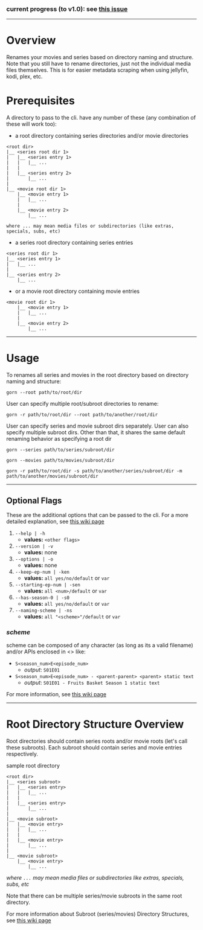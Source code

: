 ### current progress (to v1.0): see [this issue](https://github.com/saltkid/gorn/issues/1)
___ 
# Overview
Renames your movies and series based on directory naming and structure. Note that you still have to rename directories, just not the individual media files themselves. This is for easier metadata scraping when using jellyfin, kodi, plex, etc.

# Prerequisites
A directory to pass to the cli.
have any number of these (any combination of these will work too):
- a root directory containing series directories and/or movie directories
```
<root dir>
|__ <series root dir 1>
|   |__ <series entry 1>
|   |   |__ ...
|   |
|   |__ <series entry 2>
|       |__ ...
|
|__ <movie root dir 1>
    |__ <movie entry 1>
    |   |__ ...
    |
    |__ <movie entry 2>
        |__ ...

where ... may mean media files or subdirectories (like extras, specials, subs, etc)
```
- a series root directory containing series entries
```
<series root dir 1>
|__ <series entry 1>
|   |__ ...
|
|__ <series entry 2>
    |__ ...
```
- or a movie root directory containing movie entries
```
<movie root dir 1>
    |__ <movie entry 1>
    |   |__ ...
    |
    |__ <movie entry 2>
        |__ ...
```
___
# Usage
To renames all series and movies in the root directory based on directory naming and structure:
```
gorn --root path/to/root/dir
```

User can specify multiple root/subroot directories to rename:
```
gorn -r path/to/root/dir --root path/to/another/root/dir
```

User can specify series and movie subroot dirs separately. User can also specify multiple subroot dirs. Other than that, it shares the same default renaming behavior as specifying a root dir
```
gorn --series path/to/series/subroot/dir
```
```
gorn --movies path/to/movies/subroot/dir
```
```
gorn -r path/to/root/dir -s path/to/another/series/subroot/dir -m path/to/another/movies/subroot/dir
```
___
## Optional Flags
These are the additional options that can be passed to the cli. For a more detailed explanation, see [this wiki page](https://github.com/saltkid/gorn/wiki/Usage#optional-flags)
1. `--help | -h`
    - **values:** `<other flags>`
2. `--version | -v`
    - **values:** none
3. `--options | -o`
    - **values:** none
4. `--keep-ep-num | -ken`
    - **values:** `all yes/no/default` or `var`
5. `--starting-ep-num | -sen`
    - **values:** `all <num>/default` or `var`
6. `--has-season-0 | -s0`
    - **values:** `all yes/no/default` or `var`
7. `--naming-scheme | -ns`
    - **values:** `all "<scheme>"/default` or `var`

### *scheme*
scheme can be composed of any character (as long as its a valid filename) and/or APIs enclosed in <> like:
- `S<season_num>E<episode_num>`
    - *output*: `S01E01`
- `S<season_num>E<episode_num> - <parent-parent> <parent> static text` 
    - *output*: `S01E01 - Fruits Basket Season 1 static text`

For more information, see [this wiki page](https://github.com/saltkid/gorn/wiki/Usage#naming-scheme-apis)
___
# Root Directory Structure Overview

Root directories should contain series roots and/or movie roots (let's call these subroots). Each subroot should contain series and movie entries respectively.

sample root directory
```
<root dir>
|__ <series subroot>
|   |__ <series entry>
|   |   |__ ...
|   |
|   |__ <series entry>
|       |__ ...
|
|__ <movie subroot>
|   |__ <movie entry>
|   |   |__ ...
|   |
|   |__ <movie entry>
|       |__ ...
|
|__ <movie subroot>
    |__ <movie entry>
        |__ ...
```
*where `...` may mean media files or subdirectories like extras, specials, subs, etc*

Note that there can be multiple series/movie subroots in the same root directory.

For more information about Subroot (series/movies) Directory Structures, see [this wiki page](https://github.com/saltkid/gorn/wiki/Directory-Structure)